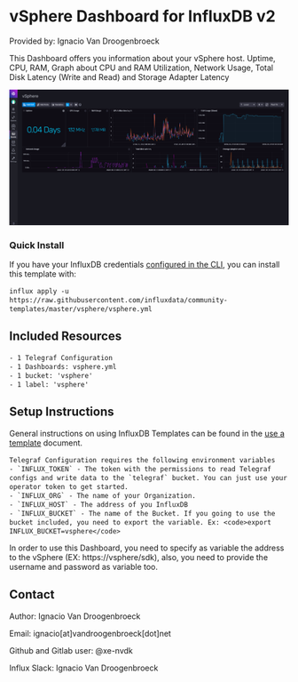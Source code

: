 # vSphere Dashboard for InfluxDB v2

Provided by: Ignacio Van Droogenbroeck

This Dashboard offers you information about your vSphere host. Uptime, CPU, RAM, Graph about CPU and RAM Utilization, Network Usage, Total Disk Latency (Write and Read) and Storage Adapter Latency

![Dashboard Screenshot](screenshot.png)

### Quick Install

If you have your InfluxDB credentials [configured in the CLI](Vhttps://v2.docs.influxdata.com/v2.0/reference/cli/influx/config/), you can install this template with:

```
influx apply -u https://raw.githubusercontent.com/influxdata/community-templates/master/vsphere/vsphere.yml
```

## Included Resources

    - 1 Telegraf Configuration
    - 1 Dashboards: vsphere.yml
    - 1 bucket: 'vsphere'
    - 1 label: 'vsphere' 

## Setup Instructions

General instructions on using InfluxDB Templates can be found in the [use a template](../docs/use_a_template.md) document.
    
    Telegraf Configuration requires the following environment variables
    - `INFLUX_TOKEN` - The token with the permissions to read Telegraf configs and write data to the `telegraf` bucket. You can just use your operator token to get started.
    - `INFLUX_ORG` - The name of your Organization.
    - `INFLUX_HOST` - The address of you InfluxDB
    - `INFLUX_BUCKET` - The name of the Bucket. If you going to use the bucket included, you need to export the variable. Ex: <code>export INFLUX_BUCKET=vsphere</code>

In order to use this Dashboard, you need to specify as variable the address to the vSphere (EX: https://vsphere/sdk), also, you need to provide the username and password as variable too.

## Contact

Author: Ignacio Van Droogenbroeck

Email: ignacio[at]vandroogenbroeck[dot]net

Github and Gitlab user: @xe-nvdk 

Influx Slack: Ignacio Van Droogenbroeck
